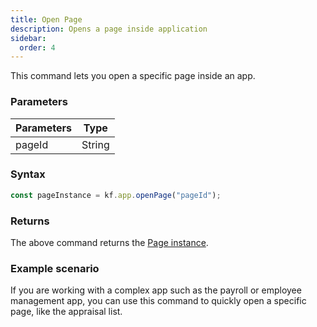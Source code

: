 ```yaml
---
title: Open Page
description: Opens a page inside application
sidebar:
  order: 4
---
```


This command lets you open a specific page inside an app.

### Parameters

| Parameters | Type   |
| ---------- | ------ |
| pageId     | String |

### Syntax

```js
const pageInstance = kf.app.openPage("pageId");
```

### Returns

The above command returns the
[Page instance](/app/page/).

### Example scenario

If you are working with a complex app such as the payroll or employee management app, you can use this command to quickly open a specific page, like the appraisal list.
